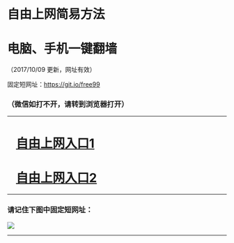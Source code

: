 ﻿# 自由上网简易方法

# 电脑、手机一键翻墙

（2017/10/09 更新，网址有效）

固定短网址：https://git.io/free99

### （微信如打不开，请转到浏览器打开）


***





# &nbsp;&nbsp; <a href="http://ft2904612200.fwq-tz-1001.info/fwqtz01.html?t=100900117427 " target="_blank">自由上网入口1</a>
# &nbsp;&nbsp; <a href="http://ft30789232.fwq-tz-1002.info/fwqtz02.html?t=10090016841 " target="_blank">自由上网入口2</a>
***

### 请记住下图中固定短网址：

<img src="https://s3-us-west-2.amazonaws.com/fwq-1001/yjfq-20170905okok.png" /> 


***

